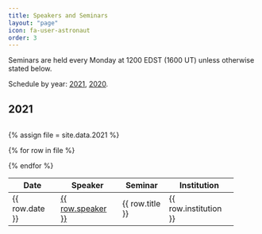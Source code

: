 ```yaml
---
title: Speakers and Seminars
layout: "page"
icon: fa-user-astronaut
order: 3
---
```


Seminars are held every Monday at 1200 EDST (1600 UT) unless otherwise stated below.

Schedule by year: <a href="#2021">2021</a>, <a href="#2020">2020</a>. 

<h2><a id="2021">2021</a></h2>

<div style="height:100%; width:90%; overflow:auto;">

<table>
<thead>
<th>Date</th>
<th>Speaker</th>
<th>Seminar</th>
<th>Institution</th>

</tr>
</thead>
<tbody>

{% assign file = site.data.2021 %}

{% for row in file %}
  <tr>
  <td> {{ row.date }} </td>
  <td> <a href="{{row.link}}"> {{ row.speaker }} </a></td>
  <td> {{ row.title }} </td>
  <td> {{ row.institution }} </td>
  </tr>
{% endfor %}
</tbody>
</table>

</div>